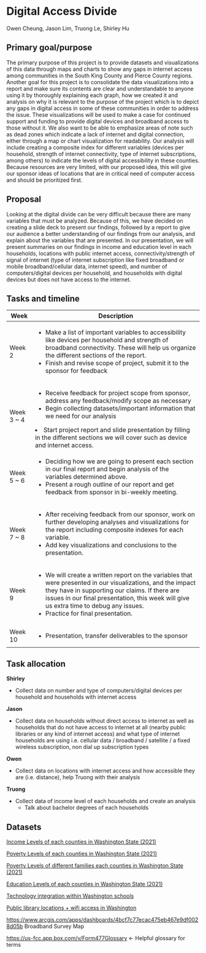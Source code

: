 # Digital Access Divide
Owen Cheung, Jason Lim, Truong Le, Shirley Hu

## Primary goal/purpose

The primary purpose of this project is to provide datasets and visualizations of this data through maps and charts to show any gaps in internet access among communities in the South King County and Pierce County regions. Another goal for this project is to consolidate the data visualizations into a report and make sure its contents are clear and understandable to anyone using it by thoroughly explaining each graph, how we created it and analysis on why it is relevant to the purpose of the project which is to depict any gaps in digital access in some of these communities in order to address the issue. These visualizations will be used to make a case for continued support and funding to provide digital devices and broadband access to those without it. We also want to be able to emphasize areas of note such as dead zones which indicate a lack of internet and digital connection, either through a map or chart visualization for readability. Our analysis will include creating a composite index for different variables (devices per household, strength of internet connectivity, type of internet subscriptions, among others) to indicate the levels of digital accessibility in these counties. Because resources are very limited, with our proposed idea, this will give our sponsor ideas of locations that are in critical need of computer access and should be prioritized first.

## Proposal

Looking at the digital divide can be very difficult because there are many variables that must be analyzed. Because of this, we have decided on creating a slide deck to present our findings, followed by a report to give our audience a better understanding of our findings from our analysis, and explain about the variables that are presented. In our presentation, we will present summaries on our findings in income and education level in each households, locations with public internet access, connectivity/strength of signal of internet (type of internet subscription like fixed broadband or mobile broadband/cellular data, internet speed), and number of computers/digital devices per household, and households with digital devices but does not have access to the internet. 

## Tasks and timeline

| Week    | Description |
|---------|-------------|
|Week 2|<ul><li>Make a list of important variables to accessibility like devices per household and strength of broadband connectivity. These will help us organize the different sections of the report.</li><li>Finish and revise scope of project, submit it to the sponsor for feedback</li></ul>|
|Week 3 ~ 4| <ul><li>Receive feedback for project scope from sponsor, address any feedback/modify scope as necessary</li><li>Begin collecting datasets/important information that we need for our analysis</li></ul><li>Start project report and slide presentation by filling in the different sections we will cover such as device and internet access. </li></ul>|
|Week 5 ~ 6|<ul><li>Deciding how we are going to present each section in our final report and begin analysis of the variables determined above. </li><li>Present a rough outline of our report and get feedback from sponsor in bi-weekly meeting.</li></ul>|
|Week 7 ~ 8|<ul><li>After receiving feedback from our sponsor, work on further developing analyses and visualizations for the report including composite indexes for each variable. </li><li>Add key visualizations and conclusions to the presentation. </li></ul>|
|Week 9|<ul><li>We will create a written report on the variables that were presented in our visualizations, and the impact they have in supporting our claims. If there are issues in our final presentation, this week will give us extra time to debug any issues.</li><li>Practice for final presentation.</li></ul>|
Week 10|<ul><li>Presentation, transfer deliverables to the sponsor</li>|

## Task allocation

**Shirley**

- Collect data on number and type of computers/digital devices per household and households with internet access

**Jason**

- Collect data on households without direct access to internet as well as households that do not have access to internet at all (nearby public libraries or any kind of internet access) and what type of internet households are using i.e. cellular data / broadband / satellite / a fixed wireless subscription, non dial up subscription types 

**Owen**

- Collect data on locations with internet access and how accessible they are (i.e. distance), help Truong with their analysis

**Truong**

- Collect data of income level of each households and create an analysis
    - Talk about bachelor degrees of each households


## Datasets

<a href="./Data/2021_Income_Levels_Washington.csv">Income Levels of each counties in Washington State (2021)</a>

<a href="./Data/2021_Poverty_Levels_Washington.csv">Poverty Levels of each counties in Washington State (2021)</a>

<a href="./Data/2021_Poverty_Levels_Families_Washington.csv">Poverty Levels of different families each counties in Washington State (2021)</a>

<a href="./Data/2021_Education_Levels_Washington.csv">Education Levels of each counties in Washington State (2021)</a>

<a href="./Data/School_Building_Technology_Survey.csv">Technology integration within Washington schools</a>

<a href="./Data/Washington_State_Public_Libraries__Wifi_Locations.csv">Public library locations + wifi access in Washington</a>

https://www.arcgis.com/apps/dashboards/4bcf7c77ecac475eb467e9df0028d05b
Broadband Survey Map

https://us-fcc.app.box.com/v/Form477Glossary <- Helpful glossary for terms

